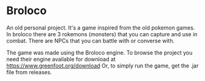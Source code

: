 # Broloco
An old personal project. It's a game inspired from the old pokemon games. In broloco there are 3 rokemons (monsters) that you can capture and use in combat. There are NPCs that you can battle with or converse with.

The game was made using the Broloco engine. To browse the project you need their engine available for download at https://www.greenfoot.org/download
Or, to simply run the game, get the .jar file from releases.
